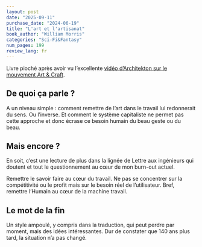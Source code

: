 ```yaml
---
layout: post
date: "2025-09-11"
purchase_date: "2024-06-19"
title: "L'art et l'artisanat"
book_author: "William Morris"
categories: "Sci-Fi&Fantasy"
num_pages: 199
review_lang: fr
---
```


Livre pioché après avoir vu l’excellente [vidéo d’Architekton sur le mouvement Art & Craft](https://www.youtube.com/watch?v=9GUvk9myOeQ).

## De quoi ça parle ?

A un niveau simple : comment remettre de l’art dans le travail lui redonnerait du sens. Ou l’inverse. Et comment le système capitaliste ne permet pas cette approche et donc écrase ce besoin humain du beau geste ou du beau.

## Mais encore ?

En soit, c’est une lecture de plus dans la lignée de Lettre aux ingénieurs qui doutent et tout le questionnement au cœur de mon burn-out actuel.

Remettre le savoir faire au cœur du travail. Ne pas se concentrer sur la compétitivité ou le profit mais sur le besoin réel de l’utilisateur. Bref, remettre l’Humain au cœur de la machine travail.

## Le mot de la fin

Un style ampoulé, y compris dans la traduction, qui peut perdre par moment, mais des idées intéressantes. Dur de constater que 140 ans plus tard, la situation n’a pas changé.